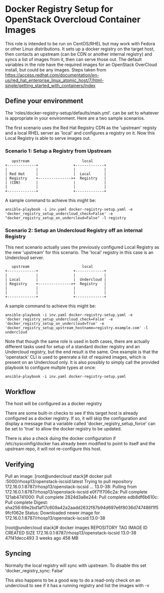# Docker Registry Setup for OpenStack Overcloud Container Images
This role is intended to be run on CentOS/RHEL but may work with Fedora or other Linux distributions. It sets up a docker registry on the target host, then contacts an upstream (can be CDN or another internal registry) and syncs a list of images from it, then can serve those out. The default variables in the role have the required images for an OpenStack OverCloud install, but could be any images. Steps taken from https://access.redhat.com/documentation/en-us/red_hat_enterprise_linux_atomic_host/7/html-single/getting_started_with_containers/index

## Define your environment
The 'roles/docker-registry-setup/defaults/main.yml'. can be set to whatever is appropriate in your environment. Here are a two sample scenarios. 

The first scenario uses the Red Hat Registry CDN as the 'upstream' registy and a local RHEL server as 'local' and configures a registry on it. Now this Local Registry is able to serve images out.

### Scenario 1: Setup a Registry from Upstream
```
   upstream                        local
+-------------+                +-------------+
|             |                |             |
| Red Hat     |                |  Local      |
| Registry    +--------------->+  Registry   |
| (CDN)       |                |             |
|             |                |             |
+-------------+                +-------------+
```

A sample command to achieve this might be:
```
ansible-playbook -i inv.yaml docker-registry-setup.yaml -e 'docker_registry_setup_undercloud_check=False' -e "docker_registry_setup_on_undercloud=False" -l registry
```

### Scenario 2: Setup an Undercloud Registry off an internal Registry
This next scenario actually uses the previously configured Local Registry as the new 'upstream' for this scenario. The 'local' registry in this case is an Undercloud server. 

```
   upstream                        local
+-------------+                +-------------+
|             |                |             |
| Local       |                |  Undercloud |
| Registry    +--------------->+  Registry   |
|             |                |             |
|             |                |             |
+-------------+                +-------------+
```

A sample command to achieve this might be:
```
ansible-playbook -i inv.yaml docker-registry-setup.yaml -e 'docker_registry_setup_undercloud_check=False' -e 'docker_registry_setup_on_undercloud=True' -e 'docker_registry_setup_upstream_hostname=registry.example.com' -l undercloud
```
Note that though the same role is used in both cases, there are actually different tasks used for setup of a standard docker registry and an Undercloud registry, but the end result is the same. One example is that the 'openstack' CLI is used to geenrate a list of required images, which is present on an Undercloud only. It is also possibly to simply call the provided playbook to configure multple types at once:

```
ansible-playbook -i inv.yaml docker-registry-setup.yaml
```

## Workflow
The host will be configured as a docker registry

There are some built-in checks to see if this target host is already configured as a docker registry. If so, it will skip the configuration and display a message that a variable called 'docker_registry_setup_force' can be set to 'true' to allow the docker registry to be updated.

There is also a check duing the docker configuration if /etc/syscoinfig/docker has already been modified to point to itself and the upstream repo, it will not re-configure this host.

## Verifying
Pull an image:
[root@undercloud stack]# docker pull <hostname>:5000/rhosp13/openstack-iscsid:latest
Trying to pull repository 172.16.0.1:8787/rhosp13/openstack-iscsid ...
13.0-38: Pulling from 172.16.0.1:8787/rhosp13/openstack-iscsid
e0f71f706c2a: Pull complete
121ab4741000: Pull complete
2824d3a8e244: Pull complete
edb8df6b610c: Pull complete
Digest: sha256:69e2bd1af17c609a42a2aadd2632f87b94d697e6f8036d747486f1f59fcf062e
Status: Downloaded newer image for 172.16.0.1:8787/rhosp13/openstack-iscsid:13.0-38

[root@undercloud stack]# docker images
REPOSITORY                                 TAG                 IMAGE ID            CREATED             SIZE
172.16.0.1:8787/rhosp13/openstack-iscsid   13.0-38             47f41decc493        3 weeks ago         458 MB

## Syncing
Normally the local registry will sync with upstream. To disable this set 'docker_registry_sync: False'

This also happens to be a good way to do a read-only check on an undercloud to see if it has a running registry and list the images with -v
